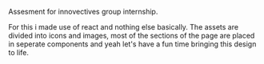 Assesment for innovectives group internship.

For this i made use of react and nothing else basically.
The assets are divided into icons and images, most of the sections of the page are placed in seperate components and yeah let's have a fun time bringing this design to life.
